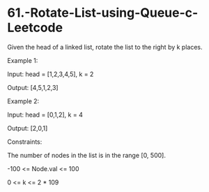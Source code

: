 # 61.-Rotate-List-using-Queue-c-Leetcode

Given the head of a linked list, rotate the list to the right by k places.

 

Example 1:


Input: head = [1,2,3,4,5], k = 2


Output: [4,5,1,2,3]


Example 2:


Input: head = [0,1,2], k = 4


Output: [2,0,1]
 

Constraints:


The number of nodes in the list is in the range [0, 500].


-100 <= Node.val <= 100


0 <= k <= 2 * 109
